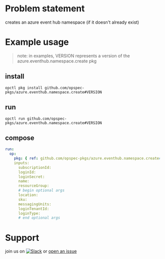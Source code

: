 # Problem statement
creates an azure event hub namespace (if it doesn't already exist)

# Example usage

> note: in examples, VERSION represents a version of the azure.eventhub.namespace.create pkg

## install

```shell
opctl pkg install github.com/opspec-pkgs/azure.eventhub.namespace.create#VERSION
```

## run

```
opctl run github.com/opspec-pkgs/azure.eventhub.namespace.create#VERSION
```

## compose

```yaml
run:
  op:
    pkg: { ref: github.com/opspec-pkgs/azure.eventhub.namespace.create#VERSION }
    inputs: 
      subscriptionId:
      loginId:
      loginSecret:
      name:
      resourceGroup:
      # begin optional args
      location:
      sku:
      messagingUnits:
      loginTenantId:
      loginType:
      # end optional args
```

# Support

join us on [![Slack](https://opspec-slackin.herokuapp.com/badge.svg)](https://opspec-slackin.herokuapp.com/)
or [open an issue](https://github.com/opspec-pkgs/azure.eventhub.namespace.create/issues)
